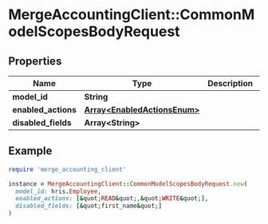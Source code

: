 # MergeAccountingClient::CommonModelScopesBodyRequest

## Properties

| Name | Type | Description | Notes |
| ---- | ---- | ----------- | ----- |
| **model_id** | **String** |  |  |
| **enabled_actions** | [**Array&lt;EnabledActionsEnum&gt;**](EnabledActionsEnum.md) |  |  |
| **disabled_fields** | **Array&lt;String&gt;** |  |  |

## Example

```ruby
require 'merge_accounting_client'

instance = MergeAccountingClient::CommonModelScopesBodyRequest.new(
  model_id: hris.Employee,
  enabled_actions: [&quot;READ&quot;,&quot;WRITE&quot;],
  disabled_fields: [&quot;first_name&quot;]
)
```

